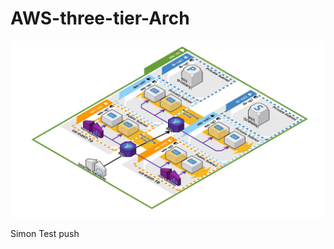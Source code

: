 # AWS-three-tier-Arch


![alt text](https://github.com/ioctlsg/AWS-three-tier-Arch/blob/main/3tier.webp?raw=true)


Simon Test push